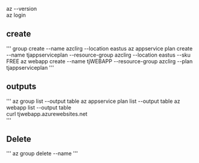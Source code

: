 az --version   
az login


## create 
'''
group create --name azclirg --location eastus
az appservice plan create --name tjappserviceplan --resource-group azclirg --location eastus --sku FREE
az webapp create --name tjWEBAPP --resource-group azclirg --plan tjappserviceplan
'''
## outputs
'''
az group list --output table
az appservice plan list --output table
az webapp list --output table  
curl tjwebapp.azurewebsites.net   
'''

## Delete 
'''
az group delete --name 
'''
